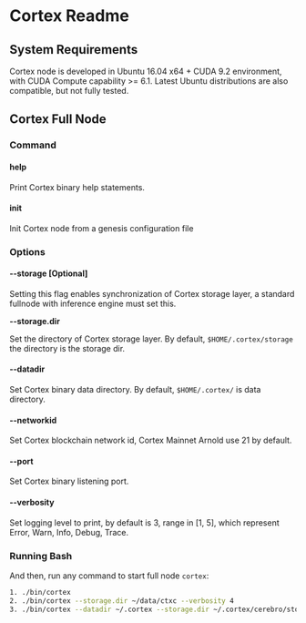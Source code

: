 # Cortex Readme

## System Requirements

Cortex node is developed in Ubuntu 16.04 x64 + CUDA 9.2 environment, with CUDA Compute capability >= 6.1. Latest Ubuntu distributions are also compatible, but not fully tested.

## Cortex Full Node

### Command

#### help

Print Cortex binary help statements.

#### init

Init Cortex node from a genesis configuration file

### Options

#### --storage [Optional]

Setting this flag enables synchronization of Cortex storage layer, a standard fullnode with inference engine must set this.

**--storage.dir**

Set the directory of Cortex storage layer. By default, `$HOME/.cortex/storage` the directory is the storage dir.

#### --datadir

Set Cortex binary data directory. By default, `$HOME/.cortex/` is data directory.

#### --networkid

Set Cortex blockchain network id, Cortex Mainnet Arnold use 21 by default.

#### --port

Set Cortex binary listening port.

#### --verbosity

Set logging level to print, by default is 3, range in [1, 5], which represent Error, Warn, Info, Debug, Trace.

### Running Bash

And then, run any command to start full node `cortex`:

```Bash
1. ./bin/cortex 
2. ./bin/cortex --storage.dir ~/data/ctxc --verbosity 4
3. ./bin/cortex --datadir ~/.cortex --storage.dir ~/.cortex/cerebro/storage --verbosity 4
```
